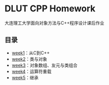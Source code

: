 # DLUT CPP Homework

大连理工大学面向对象方法与C++程序设计课后作业

## 目录

- [week1](./week1/)：从C到C++
- [week2](./week2/)：类与对象
- [week3](./week3/)：对象数组、友元与类组合
- [week4](./week4/)：运算符重载
- [week5](./week5/)：继承